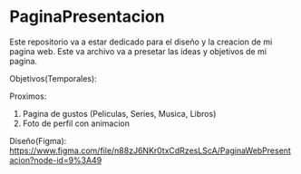 # PaginaPresentacion
Este repositorio va a estar dedicado para el diseño y la creacion de mi pagina web.
Este va archivo va a presetar las ideas y objetivos de mi pagina. 

Objetivos(Temporales):


Proximos:

1. Pagina de gustos (Peliculas, Series, Musica, Libros)
2. Foto de perfil con animacion

Diseño(Figma):
https://www.figma.com/file/n88zJ6NKr0txCdRzesLScA/PaginaWebPresentacion?node-id=9%3A49